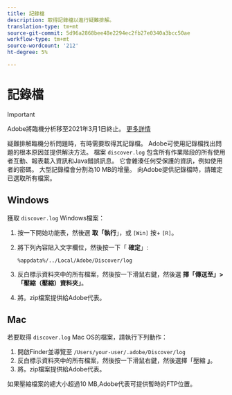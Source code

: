 ```yaml
---
title: 記錄檔
description: 取得記錄檔以進行疑難排解。
translation-type: tm+mt
source-git-commit: 5d96a2868bee48e2294ec2fb27e0340a3bcc50ae
workflow-type: tm+mt
source-wordcount: '212'
ht-degree: 5%

---
```



# 記錄檔

>[!IMPORTANT]
>
>Adobe將臨機分析移至2021年3月1日終止。 [更多詳情](https://adobe.ly/discoverworkspace)

疑難排解臨機分析問題時，有時需要取得其記錄檔。 Adobe可使用記錄檔找出問題的根本原因並提供解決方法。 檔案 `discover.log` 包含所有作業階段的所有使用者互動、報表載入資訊和Java錯誤訊息。 它會雜湊任何受保護的資訊，例如使用者的密碼。 大型記錄檔會分割為10 MB的增量。 向Adobe提供記錄檔時，請確定已選取所有檔案。

## Windows

獲取 `discover.log` Windows檔案：

1. 按一下開始功能表，然後選 **取「執行**」，或 `[Win]` 按+ `[R]`。
2. 將下列內容貼入文字欄位，然後按一下「 **確定**」:

   ```text
   %appdata%/../Local/Adobe/Discover/log
   ```

3. 反白標示資料夾中的所有檔案，然後按一下滑鼠右鍵，然後選 **擇「傳送至」>「壓縮（壓縮）資料夾」**。
4. 將。zip檔案提供給Adobe代表。

## Mac

若要取得 `discover.log` Mac OS的檔案，請執行下列動作：

1. 開啟Finder並導覽至 `/Users/your-user/.adobe/Discover/log`
2. 反白標示資料夾中的所有檔案，然後按一下滑鼠右鍵，然後選擇「壓縮 **」**。
3. 將。zip檔案提供給Adobe代表。

如果壓縮檔案的總大小超過10 MB,Adobe代表可提供暫時的FTP位置。
